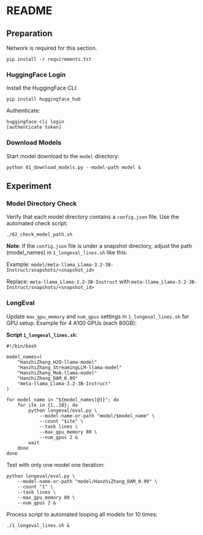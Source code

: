# README

## Preparation

Network is required for this section.

```shell
pip install -r requirements.txt
```

### **HuggingFace Login**

Install the HuggingFace CLI:

```shell
pip install huggingface_hub
```

Authenticate:

```shell
huggingface-cli login
[authenticate token]
```

### **Download Models**

Start model download to the `model` directory:

```shell
python 01_download_models.py --model-path model &
```

## Experiment

### **Model Directory Check**

Verify that each model directory contains a `config.json` file. Use the automated check script:

```shell
./02_check_model_path.sh
```

**Note**: If the `config.json` file is under a snapshot directory, adjust the path (model_names) in `1_longeval_lines.sh` like this:

Example:
 `model/meta-llama_Llama-3.2-3B-Instruct/snapshots/<snapshot_id>`

Replace:
 `meta-llama_Llama-3.2-3B-Instruct`
with
 `meta-llama_Llama-3.2-3B-Instruct/snapshots/<snapshot_id>`

### **LongEval**

Update `max_gpu_memory` and `num_gpus` settings in `1_longeval_lines.sh` for GPU setup.
Example for 4 A100 GPUs (each 80GB):

**Script `1_longeval_lines.sh`:**

```shell
#!/bin/bash

model_names=(
    "HanzhiZhang_H2O-llama-model"
    "HanzhiZhang_StreamingLLM-llama-model"
    "HanzhiZhang_MoA-llama-model"
    "HanzhiZhang_DAM_0.99"
    "meta-llama_Llama-3.2-3B-Instruct"
)

for model_name in "${model_names[@]}"; do
    for ite in {1..10}; do
        python longeval/eval.py \
            --model-name-or-path "model/$model_name" \
            --count "$ite" \
            --task lines \
            --max_gpu_memory 80 \
            --num_gpus 2 &
        wait
    done
done
```

Test with only one model one iteration:

```shell
python longeval/eval.py \
    --model-name-or-path "model/HanzhiZhang_DAM_0.99" \
    --count "1" \
    --task lines \
    --max_gpu_memory 80 \
    --num_gpus 2 &
```

Process script to automated looping all models for 10 times:

```shell
./1_longeval_lines.sh &
```

